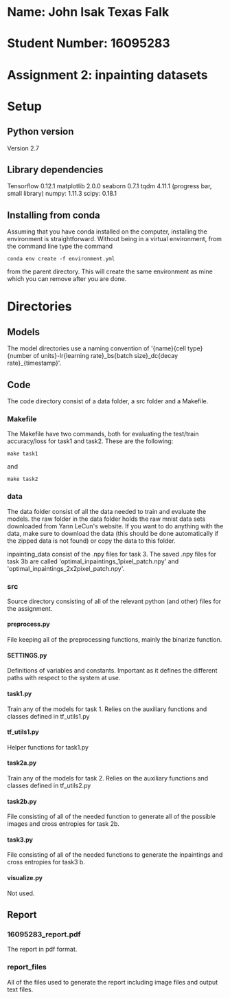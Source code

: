 # Name: John Isak Texas Falk
# Student Number: 16095283

# Assignment 2: inpainting datasets

# Setup

## Python version

Version 2.7

## Library dependencies

Tensorflow 0.12.1
matplotlib 2.0.0
seaborn 0.7.1
tqdm 4.11.1 (progress bar, small library)
numpy: 1.11.3
scipy: 0.18.1

## Installing from conda

Assuming that you have conda installed on the computer, installing the environment is straightforward. Without being in a virtual environment, from the command line type the command

```
conda env create -f environment.yml
```

from the parent directory. This will create the same environment as mine which you can remove after you are done.

# Directories

## Models

The model directories use a naming convention of '{name}{cell type}{number of units}-lr{learning rate}\_bs{batch size}\_dc{decay rate}\_{timestamp}'.

## Code

The code directory consist of a data folder, a src folder and a Makefile.

### Makefile

The Makefile have two commands, both for evaluating the test/train accuracy/loss for task1 and task2. These are the following:

```
make task1
```

and

```
make task2
```

### data

The data folder consist of all the data needed to train and evaluate the models. the raw folder in the data folder holds the raw mnist data sets downloaded from Yann LeCun's website. If you want to do anything with the data, make sure to download the data (this should be done automatically if the zipped data is not found) or copy the data to this folder.

inpainting_data consist of the .npy files for task 3. The saved .npy files for task 3b are called 'optimal\_inpaintings\_1pixel\_patch.npy' and 'optimal\_inpaintings\_2x2pixel\_patch.npy'.

### src

Source directory consisting of all of the relevant python (and other) files for the assignment.

#### preprocess.py

File keeping all of the preprocessing functions, mainly the binarize function.

#### SETTINGS.py

Definitions of variables and constants. Important as it defines the different paths with respect to the system at use.

#### task1.py

Train any of the models for task 1. Relies on the auxiliary functions and classes defined in tf_utils1.py

#### tf_utils1.py

Helper functions for task1.py

#### task2a.py

Train any of the models for task 2. Relies on the auxiliary functions and classes defined in tf_utils2.py

#### task2b.py

File consisting of all of the needed function to generate all of the possible images and cross entropies for task 2b.

#### task3.py

File consisting of all of the needed functions to generate the inpaintings and cross entropies for task3 b.

#### visualize.py

Not used.

## Report

### 16095283_report.pdf

The report in pdf format.

### report_files

All of the files used to generate the report including image files and output text files.
